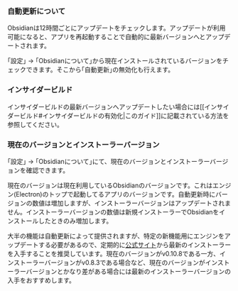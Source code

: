 ### 自動更新について

Obsidianは12時間ごとにアップデートをチェックします。アップデートが利用可能になると、アプリを再起動することで自動的に最新バージョンへとアップデートされます。

｢設定｣ → ｢Obsidianについて｣から現在インストールされているバージョンをチェックできます。そこから｢自動更新｣の無効化も行えます。

### インサイダービルド

インサイダービルドの最新バージョンへアップデートしたい場合には[[インサイダービルド#インサイダービルドの有効化|このガイド]]に記載されている方法を参照してください。

### 現在のバージョンとインストーラーバージョン

｢設定｣ → ｢Obsidianについて｣にて、現在のバージョンとインストーラーバージョンを確認できます。

現在のバージョンは現在利用しているObsidianのバージョンです。これはエンジン(Electron)のトップで起動してるアプリのバージョンです。自動更新時にバージョンの数値は増加しますが、インストーラーバージョンはアップデートされません。インストーラーバージョンの数値は新規インストーラーでObsidianをインストールしたときのみ増加します。

大半の機能は自動更新によって提供されますが、特定の新機能用にエンジンをアップデートする必要があるので、定期的に[公式サイト](https://obsidian.md)から最新のインストーラーを入手することを推奨しています。現在のバージョンがv0.10.8である一方、インストーラーバージョンがv0.8.3である場合など、現在のバージョンがインストーラーバージョンとかなり差がある場合には最新のインストーラーバージョンの入手をおすすめします。